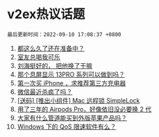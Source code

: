 # v2ex热议话题

`最后更新时间：2022-09-10 17:08:37 +0800`

1. [都这么久了还在准备中？](https://www.v2ex.com/t/878983)
1. [室友总喝我可乐](https://www.v2ex.com/t/878993)
1. [刘海挺好的， 把他换了干嘛](https://www.v2ex.com/t/879058)
1. [那个息屏显示 13PRO 系列可以做到吗？](https://www.v2ex.com/t/878975)
1. [第一次买 iPhone ，求推荐第三方充电器](https://www.v2ex.com/t/878996)
1. [微信最近杀疯了吗？](https://www.v2ex.com/t/878956)
1. [[送码] [推出小组件] Mac 远程锁 SimpleLock](https://www.v2ex.com/t/879062)
1. [用了三年的 Airpods Pro，好像依旧没必要换 2 代](https://www.v2ex.com/t/879052)
1. [大家有什么管道能买到外版苹果产品吗？](https://www.v2ex.com/t/879053)
1. [Windows 下的 QoS 限速软件有么？](https://www.v2ex.com/t/878997)

